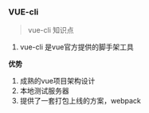 ### VUE-cli

> vue-cli 知识点

1. vue-cli 是vue官方提供的脚手架工具


**优势**
   
1. 成熟的vue项目架构设计
2.  本地测试服务器
3. 提供了一套打包上线的方案，webpack